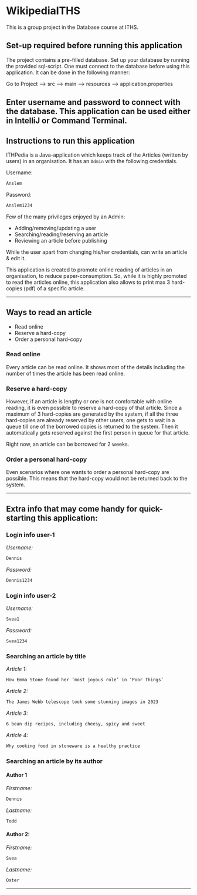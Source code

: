 # WikipediaITHS
This is a group project in the Database course at ITHS.

## Set-up required before running this application
The project contains a pre-filled database. Set up your database by running the provided sql-script.
One must connect to the database before using this application. It can be done in the following manner:

Go to Project --> src --> main --> resources --> application.properties


Enter username and password to connect with the database. This application can be used either in IntelliJ or 
Command Terminal.
------------------------------------------------------------------------------------------------------------------------
## Instructions to run this application
ITHPedia is a Java-application which keeps track of the Articles (written by users) in an organisation.
It has an `Admin` with the following credentials.

Username: 
```bat 
Anslem
```
Password:
```bat 
Anslem1234
```
Few of the many privileges enjoyed by an Admin: 
* Adding/removing/updating a user 
* Searching/reading/reserving an article
* Reviewing an article before publishing

While the user apart from changing his/her credentials, can write an article & edit it.

This application is created to promote online reading of articles in an organisation, to reduce paper-consumption.
So, while it is highly promoted to read the articles online, this application also allows to print max 3 hard-copies
(pdf) of a specific article.

------------------------------------------------------------------------------------------------------------------------
## Ways to read an article
* Read online
* Reserve a hard-copy
* Order a personal hard-copy

### Read online
Every article can be read online. It shows most of the details including the number of times the article has been read
online.

### Reserve a hard-copy
However, if an article is lengthy or one is not comfortable with online reading, it is even possible to reserve a 
hard-copy of that article. Since a maximum of 3 hard-copies are generated by the system, if all the three hard-copies
are already reserved by other users, one gets to wait in a queue till one of the borrowed copies is returned to the 
system. Then it automatically gets reserved against the first person in queue for that article.

Right now, an article can be borrowed for 2 weeks.

### Order a personal hard-copy
Even scenarios where one wants to order a personal hard-copy are possible. This means that the hard-copy would not be 
returned back to the system. 

------------------------------------------------------------------------------------------------------------------------
## Extra info that may come handy for quick-starting this application:

### Login info user-1

*Username:*
```bat 
Dennis
```
*Password:*
```bat 
Dennis1234
```

### Login info user-2

*Username:*
```bat 
Svea1
```
*Password:*
```bat 
Svea1234
```

### Searching an article by title
 *Article 1:*
```bat 
How Emma Stone found her ‘most joyous role’ in ‘Poor Things’
```
*Article 2:*
```bat 
The James Webb telescope took some stunning images in 2023
```
*Article 3:*
```bat 
6 bean dip recipes, including cheesy, spicy and sweet
```
*Article 4:*
```bat 
Why cooking food in stoneware is a healthy practice
```
### Searching an article by its author
#### Author 1

*Firstname:*
```bat 
Dennis
```
*Lastname:*
```bat 
Todd
```

#### Author 2:

*Firstname:*
```bat 
Svea
```
*Lastname:*
```bat 
Oster
```
------------------------------------------------------------------------------------------------------------------------